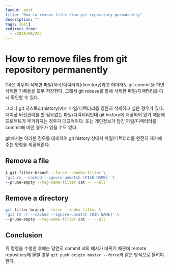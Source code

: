 ```yaml
---
layout: post
title: "How to remove files from git repository permanently"
description: ""
tags: [Git]
redirect_from:
  - /2018/08/28/
---
```


# How to remove files from git repository permanently

Git은 아무리 삭제한 파일(file)/디렉터리(directory)라고 하더라도 git commit을 하면 삭제한 기록들을 모두 저장한다. 그래서 git rebase를 통해 삭제한 파일/디렉터리를 다시 확인할 수 있다.

그러나 git 히스토리(history)에서 파일/디렉터리를 영원히 삭제하고 싶은 경우가 있다. 더이상 버전관리를 할 필요없는 파일/디렉터리인데 git history에 저장되어 있기 때문에 프로젝트가 무거워지는 경우가 대표적이다. 또는 개인정보가 담긴 파일/디렉터리를 commit해 버린 경우가 있을 수도 있다.

git에서는 이러한 경우를 대비하여 git history 상에서 파일/디렉터리를 완전히 제거해주는 명령을 제공해준다.

## Remove a file

```sh
$ git filter-branch --force --index-filter \
'git rm --cached --ignore-unmatch [FILE NAME]' \
--prune-empty --tag-name-filter cat -- --all
```

## Remove a directory

```sh
git filter-branch --force --index-filter \
'git rm -r --cached --ignore-unmatch [DIR NAME]' \
--prune-empty --tag-name-filter cat -- --all
```

## Conclusion

위 명령을 수행한 후에는 당연히 commit id의 해시가 바뀌기 때문에 remote repository에 올릴 경우 `git push origin master --force`와 같은 방식으로 올려야 한다.
